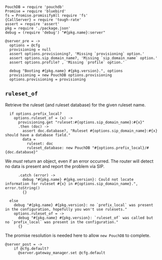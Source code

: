     PouchDB = require 'pouchdb'
    Promise = require 'bluebird'
    fs = Promise.promisifyAll require 'fs'
    {CallServer} = require 'tough-rate'
    assert = require 'assert'
    pkg = require './package.json'
    debug = (require 'debug') "#{pkg.name}:server"

    @server_pre = ->
      options = @cfg
      provisioning = null
      assert options.provisioning?, 'Missing `provisioning` option.'
      assert options.sip_domain_name?, 'Missing `sip_domain_name` option.'
      assert options.profile? , 'Missing `profile` option.'

      debug "Booting #{pkg.name} #{pkg.version}.", options
      provisioning = new PouchDB options.provisioning
      options.provisioning = provisioning

`ruleset_of`
------------

Retrieve the ruleset (and ruleset database) for the given ruleset name.

      if options.prefix_local?
        options.ruleset_of = (x) ->
          provisioning.get "ruleset:#{options.sip_domain_name}:#{x}"
          .then (doc) ->
            assert doc.database?, "Ruleset #{options.sip_domain_name}:#{x} should have a database field."
            data =
              ruleset: doc
              ruleset_database: new PouchDB "#{options.prefix_local}/#{doc.database}"

We _must_ return an object, even if an error occurred. The router will detect no data is present and report the problem via SIP.

          .catch (error) ->
            debug "#{pkg.name} #{pkg.version}: Could not locate information for ruleset #{x} in #{options.sip_domain_name}.", error.toString()
            {}

      else
        debug "#{pkg.name} #{pkg.version}: no `prefix_local` was present in the configuration, hopefully you won't use rulesets."
        options.ruleset_of = ->
          debug "#{pkg.name} #{pkg.version}: `ruleset_of` was called but no `prefix_local` was present in the configuration."
          {}

The promise resolution is needed here to allow `new PouchDB` to complete.

    @server_post = ->
        if @cfg.default?
          @server.gateway_manager.set @cfg.default
